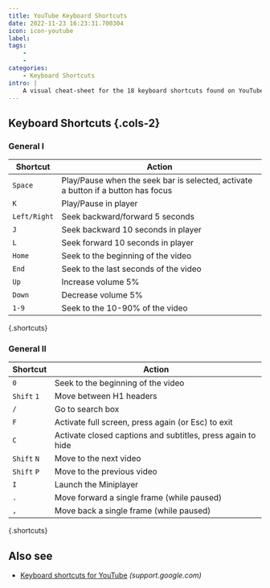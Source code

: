 ```yaml
---
title: YouTube Keyboard Shortcuts
date: 2022-11-23 16:23:31.700304
icon: icon-youtube
label: 
tags: 
    - 
    - 
categories:
    - Keyboard Shortcuts
intro: |
    A visual cheat-sheet for the 18 keyboard shortcuts found on YouTube.com
---
```




Keyboard Shortcuts {.cols-2}
------------------



### General I

Shortcut | Action
---|---
`Space`  | Play/Pause when the seek bar is selected, activate a button if a button has focus
`K`  | Play/Pause in player
`Left/Right`  | Seek backward/forward 5 seconds
`J`  | Seek backward 10 seconds in player
`L`  | Seek forward 10 seconds in player
`Home`  | Seek to the beginning of the video
`End`  | Seek to the last seconds of the video
`Up`  | Increase volume 5%
`Down`  | Decrease volume 5%
`1-9`  | Seek to the 10-90% of the video
{.shortcuts}




### General II

Shortcut | Action
---|---
`0`  | Seek to the beginning of the video
`Shift` `1`  | Move between H1 headers
`/`  | Go to search box
`F`  | Activate full screen, press again (or Esc) to exit
`C`  | Activate closed captions and subtitles, press again to hide
`Shift` `N`  | Move to the next video
`Shift` `P`  | Move to the previous video
`I`  | Launch the Miniplayer
`.`  | Move forward a single frame (while paused)
`,`  | Move back a single frame (while paused)
{.shortcuts}



Also see
--------
- [Keyboard shortcuts for YouTube](https://support.google.com/youtube/answer/7631406?hl=en) _(support.google.com)_

